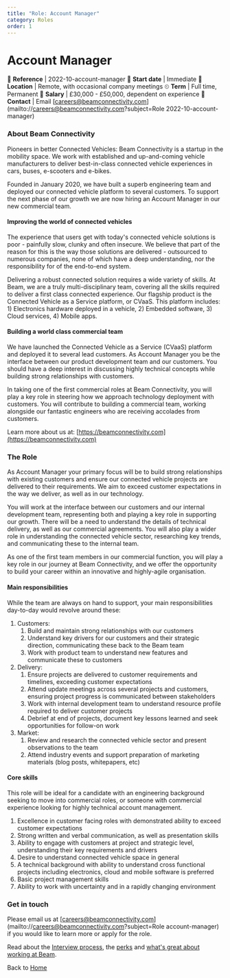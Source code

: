 ```yaml
---
title: "Role: Account Manager"
category: Roles
order: 1
---
```


<h1>Account Manager</h1>

📝 **Reference** | 2022-10-account-manager
📅 **Start date** | Immediate
📍 **Location** | Remote, with occasional company meetings
⏲ **Term** | Full time, Permanent
👛 **Salary** | £30,000 - £50,000, dependent on experience
📧 **Contact** | Email [careers@beamconnectivity.com](mailto://careers@beamconnectivity.com?subject=Role 2022-10-account-manager)

### About Beam Connectivity

Pioneers in better Connected Vehicles: Beam Connectivity is a startup in the mobility space. We work with established and up-and-coming vehicle manufacturers to deliver best-in-class connected vehicle experiences in cars, buses, e-scooters and e-bikes.

Founded in January 2020, we have built a superb engineering team and deployed our connected vehicle platform to several customers. To support the next phase of our growth we are now hiring an Account Manager in our new commercial team. 

#### Improving the world of connected vehicles

The experience that users get with today's connected vehicle solutions is poor - painfully slow, clunky and often insecure. We believe that part of the reason for this is the way those solutions are delivered - outsourced to numerous companies, none of which have a deep understanding, nor the responsibility for of the end-to-end system. 

Delivering a robust connected solution requires a wide variety of skills. At Beam, we are a truly multi-disciplinary team, covering all the skills required to deliver a first class connected experience. Our flagship product is the Connected Vehicle as a Service platform, or CVaaS. This platform includes: 1) Electronics hardware deployed in a vehicle, 2) Embedded software, 3) Cloud services, 4) Mobile apps. 

#### Building a world class commercial team

We have launched the Connected Vehicle as a Service (CVaaS) platform and deployed it to several lead customers. As Account Manager you be the interface between our product development team and our customers. You should have a deep interest in discussing highly technical concepts while building strong relationships with customers.

In taking one of the first commercial roles at Beam Connectivity, you will play a key role in steering how we approach technology deployment with customers. You will contribute to building a commercial team, working alongside our fantastic engineers who are receiving accolades from customers. 

Learn more about us at: [https://beamconnectivity.com](https://beamconnectivity.com)

### The Role

As Account Manager your primary focus will be to build strong relationships with existing customers and ensure our connected vehicle projects are delivered to their requirements. We aim to exceed customer expectations in the way we deliver, as well as in our technology. 

You will work at the interface between our customers and our internal development team, representing both and playing a key role in supporting our growth. There will be a need to understand the details of technical delivery, as well as our commercial agreements. You will also play a wider role in understanding the connected vehicle sector, researching key trends, and communicating these to the internal team. 

As one of the first team members in our commercial function, you will play a key role in our journey at Beam Connectivity, and we offer the opportunity to build your career within an innovative and highly-agile organisation.

#### Main responsibilities

While the team are always on hand to support, your main responsibilities day-to-day would revolve around these:

1. Customers:
    1. Build and maintain strong relationships with our customers
    1. Understand key drivers for our customers and their strategic direction, communicating these back to the Beam team
    1. Work with product team to understand new features and communicate these to customers
1. Delivery:
    1. Ensure projects are delivered to customer requirements and timelines, exceeding customer expectations
    1. Attend update meetings across several projects and customers, ensuring project progress is communicated between stakeholders
    1. Work with internal development team to understand resource profile required to deliver customer projects
    1. Debrief at end of projects, document key lessons learned and seek opportunities for follow-on work
1. Market:
    1. Review and research the connected vehicle sector and present observations to the team
    1. Attend industry events and support preparation of marketing materials (blog posts, whitepapers, etc)

#### Core skills

This role will be ideal for a candidate with an engineering background seeking to move into commercial roles, or someone with commercial experience looking for highly technical account management.

1. Excellence in customer facing roles with demonstrated ability to exceed customer expectations
1. Strong written and verbal communication, as well as presentation skills
1. Ability to engage with customers at project and strategic level, understanding their key requirements and drivers
1. Desire to understand connected vehicle space in general
1. A technical background with ability to understand cross functional projects including electronics, cloud and mobile software is preferred
1. Basic project management skills
1. Ability to work with uncertainty and in a rapidly changing environment



### Get in touch

Please email us at [careers@beamconnectivity.com](mailto://careers@beamconnectivity.com?subject=Role account-manager) if you would like to learn more or apply for the role.

Read about the [Interview process](/#interview-process), the [perks](/#beam-team-perks) and [what's great about working at Beam](/#life-at-beam).

Back to [Home](/)